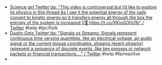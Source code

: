- [Science girl Twitter'da: "This video is controversial but I’d like to explore its physics in this thread As I see it the potential energy of the nails convert to kinetic energy so it transfers energy all through the box the entropy of the system is increased 1/🧵 https://t.co/XKiuGOhU1b" / Twitter](https://twitter.com/gunsnrosesgirl3/status/1632067559070793729) #twtp #tpc/fizik
- [Dustin Getz Twitter'da: "Signals vs Streams: Signals represent continuous time varying quantities, like an electrical voltage, an audio signal or the current mouse coordinates. streams (event streams) represent a sequence of discrete events, like key presses or network packets or financial transactions.…" / Twitter](https://twitter.com/dustingetz/status/1632173000526053376) #twtp #fp/reactive
-